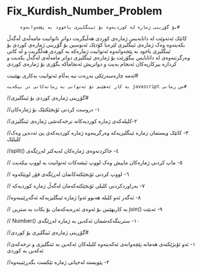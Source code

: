 # Fix_Kurdish_Number_Problem
         بۆ گۆڕینی ژمارە لە کوردیەوە بۆ ئینگلیزی یاخوود بە پێچەوانەوە#
         
  کاتێک ئەتەوێت لە داتابەیس ژمارەی کوردی هەڵبگریت دواتر ناتوانیت مامەڵەی ڵەگەڵ بکەیتەوە
   وەک ژمارەی ئینگلیزی لێرەیا کۆدێک ئەنوسین بۆ گۆڕینی ژمارەی کوردی بۆ ئینگلیزی 
   یاخود بە پێجەوانەوە ئەتوانیت ژمارەکە بە کوردی هەڵگریت و لە کاتی وەرگرتنەوەی لە داتابایس
   بیگۆرێت بۆ ژمارەی ئینگلیزی دواتر مامەڵەی لەگەڵ بکەیت و کردارە بیرکاریەکان ئەنجام بەیت و 
   دواتریش ئەنجاماکە بگۆری بۆ ژمارەی کوردی

   ئەمە چارەسەرێکی بەڕەت نیە بەڵام ئەتوانیت بەکاری بهێنیت#  

    بە کار ئەهێنم تۆ ئەتوانی بە زمانەکانی تر بیکەیت javascript من زمانی# 



//گۆڕینی ژمارەی کوردی بۆ ئینگلیزی#


//١- دروست کردنی ئۆبجێکتێک بۆ ژمارەکان


//٢-کلیلەکەی ژمارە کوردیەکانە نرخەکەشی ژمارەی ئینگلیزی 


//٣- کاتێک ویستمان ژمارە ئینگلیزیەکە وەرگرینەوە  ژمارە کوردیەکەی پێ ئەدەین وەک کلیلێک 


//split() ٤- جاکردنەوەی ژمارەکان لەیەکتر لەڕێگەی 


// ٥- ماپ کردنی ژمارەکان  ماپیش وەک لووپ ئیشەکات ئەتوانیت بە لووپ بیکەیت


// ٦- لووپ کردنی ئۆبجێکتەکانمان لەڕێگەی فۆر لوپێکەوە 


// ٧- بەراوردکردنی کلیلی ئۆبجێکتەکەمان لەگەڵ ژمارە کوردیەکە 


//٨- ئەگەر ئەو کلیلە هەبوو ئەوا ژمارە ئینگلیزیەکە ئەگەڕێنینەوە 


// بە کاربهێنین بۆ ئەوەی ئەڕەیەکەمان بۆ بکات بە سترین join()  ٩- ئەبێت 

// Number() ١٠- سترینگەکەشمان ئەکەین بە ژمارە لەڕێگەی 





//گۆڕینی ژمارەی ئینگلیزی بۆ کوردی#

//١- ئەو ئۆبژێکتەی هەمانە پێچەوانەی ئەکەینەوە کلیلەکان ئەکەین بە ئتنگلیزی و نرخەکەی ئەکەین بە کوردی

//٢- پێویستە لەجیاتی ژمارە تێکست بگەڕێنینەوە

  







